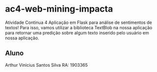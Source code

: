 # ac4-web-mining-impacta

Atividade Continua 4
Aplicação em Flask para análise de sentimentos de textos!
Para isso, vamos utilizar a biblioteca TextBlob na nossa aplicação para retornar uma predição sobre algum texto inserido pelo usuário em nossa aplicação.

## Aluno

Arthur Vinicius Santos Silva RA: 1903365
